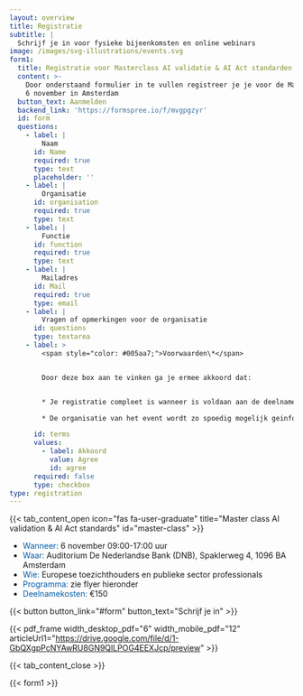 ```yaml
---
layout: overview
title: Registratie
subtitle: |
  Schrijf je in voor fysieke bijeenkomsten en online webinars
image: /images/svg-illustrations/events.svg
form1:
  title: Registratie voor Masterclass AI validatie & AI Act standarden
  content: >-
    Door onderstaand formulier in te vullen registreer je je voor de Masterclass op
    6 november in Amsterdam
  button_text: Aanmelden
  backend_link: 'https://formspree.io/f/mvgpgzyr'
  id: form
  questions:
    - label: |
        Naam
      id: Name
      required: true
      type: text
      placeholder: ''
    - label: |
        Organisatie
      id: organisation
      required: true
      type: text
    - label: |
        Functie
      id: function
      required: true
      type: text
    - label: |
        Mailadres
      id: Mail
      required: true
      type: email
    - label: |
        Vragen of opmerkingen voor de organisatie
      id: questions
      type: textarea
    - label: >
        <span style="color: #005aa7;">Voorwaarden\*</span>


        Door deze box aan te vinken ga je ermee akkoord dat:


        * Je registratie compleet is wanneer is voldaan aan de deelnamekosten. Volgend op het indienen van dit formulier ontvang je een bevestigingsmail met meer details.

        * De organisatie van het event wordt zo spoedig mogelijk geinformeerd wanneer je niet in de gelegenheid bent het event bij te wonen. Afmeldingen tot 2 weken voor het event kunnen volledig worden vergoed. 

      id: terms
      values:
        - label: Akkoord
          value: Agree
          id: agree
      required: false
      type: checkbox
type: registration
---
```


{{< tab_content_open icon="fas fa-user-graduate" title="Master class AI validation & AI Act standards" id="master-class" >}}

* <span style="color: #005aa7;">Wanneer:</span> 6 november 09:00-17:00 uur
* <span style="color: #005aa7;">Waar:</span> Auditorium De Nederlandse Bank (DNB), Spaklerweg 4, 1096 BA Amsterdam
* <span style="color: #005aa7;">Wie:</span> Europese toezichthouders en publieke sector professionals
* <span style="color: #005aa7;">Programma:</span> zie flyer hieronder
* <span style="color: #005aa7;">Deelnamekosten:</span> €150

{{< button button_link="#form" button_text="Schrijf je in" >}}

{{< pdf_frame width_desktop_pdf="6" width_mobile_pdf="12" articleUrl1="https://drive.google.com/file/d/1-GbQXgpPcNYAwRU8GN9QlLPOG4EEXJcp/preview" >}}

{{< tab_content_close >}}

{{< form1 >}}

